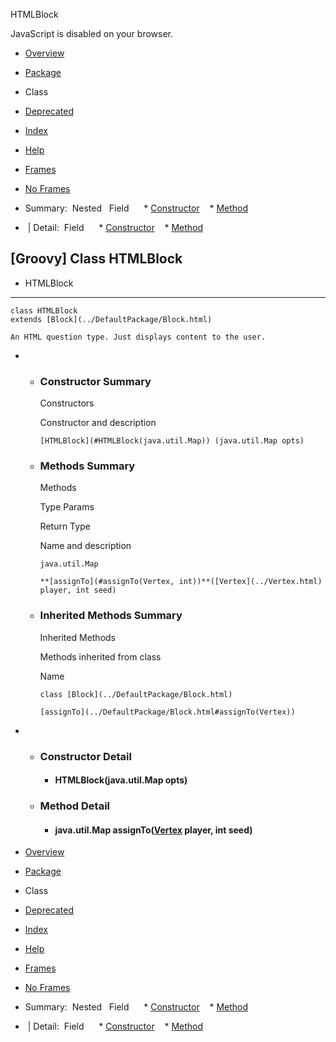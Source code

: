 HTMLBlock      <!-- if (location.href.indexOf('is-external=true') == -1) { parent.document.title="HTMLBlock"; } //--> 

<div>JavaScript is disabled on your browser.</div>

[](#skip-navbar_top "Skip navigation links")

*   [Overview](../overview-summary.html)
*   [Package](package-summary.html)
*   Class
*   [Deprecated](../deprecated-list.html)
*   [Index](../index-all.html)
*   [Help](../help-doc.html)

*   [Frames](../index.html?DefaultPackage/HTMLBlock)
*   [No Frames](HTMLBlock.html)

*   Summary: 
Nested   Field      *   [Constructor](#constructor_summary)
   *   [Method](#method_summary)
   

*    | Detail: 
Field      *   [Constructor](#constructor_detail)
   *   [Method](#method_detail)
   

\[Groovy\] Class HTMLBlock
--------------------------

*   HTMLBlock

*   * * *
    
      
    
    class HTMLBlock
    extends [Block](../DefaultPackage/Block.html)
    
    An HTML question type. Just displays content to the user.
    

*   *   ### Constructor Summary
        
        Constructors 
        
        Constructor and description
        
        `[HTMLBlock](#HTMLBlock(java.util.Map)) (java.util.Map opts)`  
        
    
    *   ### Methods Summary
        
        Methods 
        
        Type Params
        
        Return Type
        
        Name and description
        
        `java.util.Map`
        
        `**[assignTo](#assignTo(Vertex, int))**([Vertex](../Vertex.html) player, int seed)`  
        
    *   ### Inherited Methods Summary
        
        Inherited Methods 
        
        Methods inherited from class
        
        Name
        
        `class [Block](../DefaultPackage/Block.html)`
        
        `[assignTo](../DefaultPackage/Block.html#assignTo(Vertex))`
        

*   *   ### Constructor Detail
        
        *   #### **HTMLBlock**(java.util.Map opts)
            
    
    *   ### Method Detail
        
        *   #### java.util.Map **assignTo**([Vertex](../Vertex.html) player, int seed)
            

[](#skip-navbar_bottom "Skip navigation links")

*   [Overview](../overview-summary.html)
*   [Package](package-summary.html)
*   Class
*   [Deprecated](../deprecated-list.html)
*   [Index](../index-all.html)
*   [Help](../help-doc.html)

*   [Frames](../index.html?DefaultPackage/HTMLBlock)
*   [No Frames](HTMLBlock.html)

*   Summary: 
Nested   Field      *   [Constructor](#constructor_summary)
   *   [Method](#method_summary)
   

*    | Detail: 
Field      *   [Constructor](#constructor_detail)
   *   [Method](#method_detail)